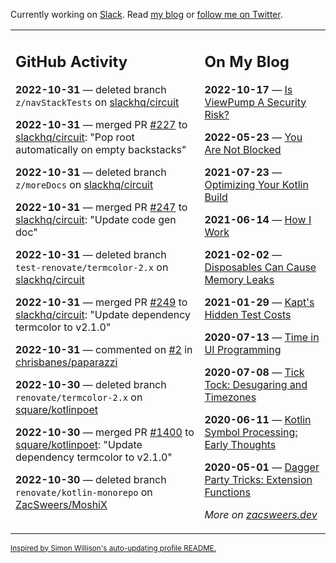 Currently working on [Slack](https://slack.com/). Read [my blog](https://zacsweers.dev/) or [follow me on Twitter](https://twitter.com/ZacSweers).

<table><tr><td valign="top" width="60%">

## GitHub Activity
<!-- githubActivity starts -->
**2022-10-31** — deleted branch `z/navStackTests` on [slackhq/circuit](https://github.com/slackhq/circuit)

**2022-10-31** — merged PR [#227](https://github.com/slackhq/circuit/pull/227) to [slackhq/circuit](https://github.com/slackhq/circuit): "Pop root automatically on empty backstacks"

**2022-10-31** — deleted branch `z/moreDocs` on [slackhq/circuit](https://github.com/slackhq/circuit)

**2022-10-31** — merged PR [#247](https://github.com/slackhq/circuit/pull/247) to [slackhq/circuit](https://github.com/slackhq/circuit): "Update code gen doc"

**2022-10-31** — deleted branch `test-renovate/termcolor-2.x` on [slackhq/circuit](https://github.com/slackhq/circuit)

**2022-10-31** — merged PR [#249](https://github.com/slackhq/circuit/pull/249) to [slackhq/circuit](https://github.com/slackhq/circuit): "Update dependency termcolor to v2.1.0"

**2022-10-31** — commented on [#2](https://github.com/chrisbanes/paparazzi/pull/2#issuecomment-1296667851) in [chrisbanes/paparazzi](https://github.com/chrisbanes/paparazzi)

**2022-10-30** — deleted branch `renovate/termcolor-2.x` on [square/kotlinpoet](https://github.com/square/kotlinpoet)

**2022-10-30** — merged PR [#1400](https://github.com/square/kotlinpoet/pull/1400) to [square/kotlinpoet](https://github.com/square/kotlinpoet): "Update dependency termcolor to v2.1.0"

**2022-10-30** — deleted branch `renovate/kotlin-monorepo` on [ZacSweers/MoshiX](https://github.com/ZacSweers/MoshiX)
<!-- githubActivity ends -->
</td><td valign="top" width="40%">

## On My Blog
<!-- blog starts -->
**2022-10-17** — [Is ViewPump A Security Risk?](https://www.zacsweers.dev/is-viewpump-a-security-risk/)

**2022-05-23** — [You Are Not Blocked](https://www.zacsweers.dev/you-are-not-blocked/)

**2021-07-23** — [Optimizing Your Kotlin Build](https://www.zacsweers.dev/optimizing-your-kotlin-build/)

**2021-06-14** — [How I Work](https://www.zacsweers.dev/how-i-work/)

**2021-02-02** — [Disposables Can Cause Memory Leaks](https://www.zacsweers.dev/disposables-can-cause-memory-leaks/)

**2021-01-29** — [Kapt's Hidden Test Costs](https://www.zacsweers.dev/kapts-hidden-test-costs/)

**2020-07-13** — [Time in UI Programming](https://www.zacsweers.dev/time-in-ui/)

**2020-07-08** — [Tick Tock: Desugaring and Timezones](https://www.zacsweers.dev/ticktock-desugaring-timezones/)

**2020-06-11** — [Kotlin Symbol Processing: Early Thoughts](https://www.zacsweers.dev/kotlin-symbol-processor-early-thoughts/)

**2020-05-01** — [Dagger Party Tricks: Extension Functions](https://www.zacsweers.dev/dagger-party-tricks-extension-functions/)
<!-- blog ends -->
_More on [zacsweers.dev](https://zacsweers.dev/)_
</td></tr></table>

<sub><a href="https://simonwillison.net/2020/Jul/10/self-updating-profile-readme/">Inspired by Simon Willison's auto-updating profile README.</a></sub>